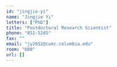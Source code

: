```yaml
---
id: "jingjie-yi"
name: "Jingjie Yi"
letters: ["PhD"]
title: "Postdoctoral Research Scientist"
phone: "851-5285"
fax: ""
email: "jy2652@cumc.columbia.edu"
room: "608"
url: []
---
```

